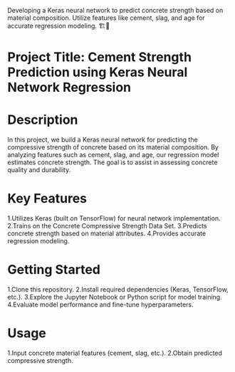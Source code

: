 
Developing a Keras neural network to predict concrete strength based on material composition. Utilize features like cement, slag, and age for accurate regression modeling. 🏗️🧱
# Project Title: Cement Strength Prediction using Keras Neural Network Regression


# Description

In this project, we build a Keras neural network for predicting the compressive strength of concrete based on its material composition. By analyzing features such as cement, slag, and age, our regression model estimates concrete strength. The goal is to assist in assessing concrete quality and durability.

# Key Features
1.Utilizes Keras (built on TensorFlow) for neural network implementation.
2.Trains on the Concrete Compressive Strength Data Set.
3.Predicts concrete strength based on material attributes.
4.Provides accurate regression modeling.

# Getting Started
1.Clone this repository.
2.Install required dependencies (Keras, TensorFlow, etc.).
3.Explore the Jupyter Notebook or Python script for model training.
4.Evaluate model performance and fine-tune hyperparameters.

# Usage
1.Input concrete material features (cement, slag, etc.).
2.Obtain predicted compressive strength.


